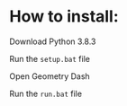 # How to install:
Download Python 3.8.3

Run the `setup.bat` file

Open Geometry Dash

Run the `run.bat` file
